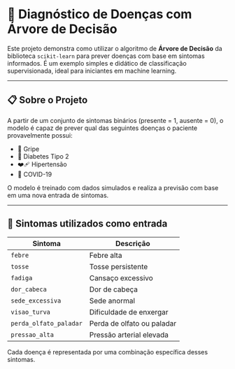 # 🧠 Diagnóstico de Doenças com Árvore de Decisão

Este projeto demonstra como utilizar o algoritmo de **Árvore de Decisão** da biblioteca `scikit-learn` para prever doenças com base em sintomas informados. É um exemplo simples e didático de classificação supervisionada, ideal para iniciantes em machine learning.

---

## 📋 Sobre o Projeto

A partir de um conjunto de sintomas binários (presente = 1, ausente = 0), o modelo é capaz de prever qual das seguintes doenças o paciente provavelmente possui:

- 🤧 Gripe  
- 💉 Diabetes Tipo 2  
- ❤️‍🩹 Hipertensão  
- 🦠 COVID-19  

O modelo é treinado com dados simulados e realiza a previsão com base em uma nova entrada de sintomas.

---

## 🧪 Sintomas utilizados como entrada

| Sintoma                  | Descrição                      |
|--------------------------|-------------------------------|
| `febre`                  | Febre alta                    |
| `tosse`                  | Tosse persistente             |
| `fadiga`                 | Cansaço excessivo             |
| `dor_cabeca`             | Dor de cabeça                 |
| `sede_excessiva`         | Sede anormal                  |
| `visao_turva`            | Dificuldade de enxergar       |
| `perda_olfato_paladar`   | Perda de olfato ou paladar    |
| `pressao_alta`           | Pressão arterial elevada      |

Cada doença é representada por uma combinação específica desses sintomas.
